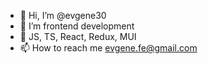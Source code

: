 - 👋 Hi, I’m @evgene30
- 👀 I’m frontend development
- 🌱 JS, TS, React, Redux, MUI
- 📫 How to reach me evgene.fe@gmail.com
